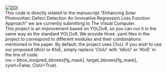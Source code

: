 [![DOI](https://zenodo.org/badge/1019373997.svg)](https://doi.org/10.5281/zenodo.15877632)<br>
This code is directly related to the manuscript “Enhancing Solar Photovoltaic Defect Detection An Innovative Regression Loss Function Approach” we are currently submitting to The Visual Computer.<br>
This project is an improvement based on YOLOv8, so you can run it in the same way as the standard YOLOv8. We provide three .yaml files in the project to correspond to different modules and their combinations mentioned in the paper. By default, the project uses CIoU. If you wish to use our proposed IdIoU or KIoE, simply replace 'CIoU' with 'IdIoU' or 'KIoE' in the line of code:<br>
iou = bbox_iou(pred_bboxes[fg_mask], target_bboxes[fg_mask], xywh=False, CIoU=True).
